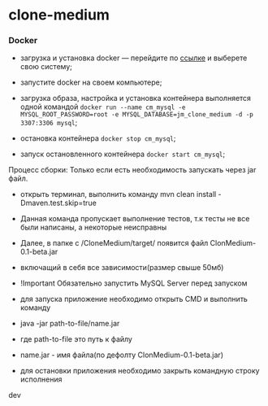 # clone-medium
### Docker

- загрузка и установка docker — 
    перейдите по [ссылке](https://www.docker.com/get-started) и выберете свою систему;
    
- запустите docker на своем компьютере;
- загрузка образа, настройка и установка контейнера выполняется одной командой 
`docker run --name cm_mysql -e MYSQL_ROOT_PASSWORD=root -e MYSQL_DATABASE=jm_clone_medium -d -p 3307:3306 mysql`;
- остановка контейнера `docker stop cm_mysql`;
- запуск остановленного контейнера `docker start cm_mysql`;

Процесс сборки: Только если есть необходимость запускать через jar файл. 

- открыть терминал, выполнить команду mvn clean install -Dmaven.test.skip=true

- Данная команда пропускает выполнение тестов, т.к тесты не все  были написаны, а некоторые неисправны

- Далее, в папке с /CloneMedium/target/ появится файл ClonMedium-0.1-beta.jar

- включащий в себя все зависимости(размер свыше 50мб) 

- !Important
  Обязательно запустить MySQL Server перед запуском

- для запуска приложение необходимо открыть CMD и выполнить команду

- java -jar path-to-file/name.jar 

- где path-to-file это путь к файлу

- name.jar - имя файла(по дефолту ClonMedium-0.1-beta.jar)

- для остановки приложения необходимо закрыть командную строку исполнения

 dev
